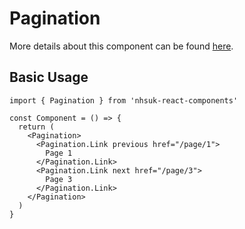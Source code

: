# Pagination

More details about this component can be found [here](https://service-manual.nhs.uk/design-system/components/pagination).

## Basic Usage

```tsx
import { Pagination } from 'nhsuk-react-components'

const Component = () => {
  return (
    <Pagination>
      <Pagination.Link previous href="/page/1">
        Page 1
      </Pagination.Link>
      <Pagination.Link next href="/page/3">
        Page 3
      </Pagination.Link>
    </Pagination>
  )
}
```

